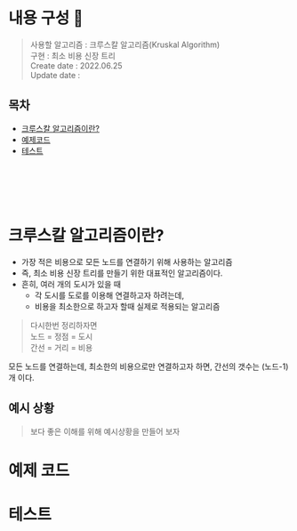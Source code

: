 # 내용 구성 📖
> 사용할 알고리즘 : 크루스칼 알고리즘(Kruskal Algorithm)  
> 구현 : 최소 비용 신장 트리     
> Create date : 2022.06.25  
> Update date :   

## 목차 
 - [크루스칼 알고리즘이란?](#KruskalAlgorithmTheory)
 - [예제코드](#exampleCode)
 - [테스트](#test)

<br></br>
<br></br>

# 크루스칼 알고리즘이란?<a name="KruskalAlgorithmTheory"></a>
 - 가장 적은 비용으로 모든 노드를 연결하기 위해 사용하는 알고리즘
 - 즉, 최소 비용 신장 트리를 만들기 위한 대표적인 알고리즘이다. 
 - 흔히, 여러 개의 도시가 있을 때
   - 각 도시를 도로를 이용해 연결하고자 하려는데,
   - 비용을 최소한으로 하고자 할때 실제로 적용되는 알고리즘

> 다시한번 정리하자면   
> 노드 = 정점 = 도시  
> 간선 = 거리 = 비용  

모든 노드를 연결하는데, 최소한의 비용으로만 연결하고자 하면, 간선의 갯수는 (노드-1)개 이다.

## 예시 상황
> 보다 좋은 이해를 위해 예시상황을 만들어 보자




# 예제 코드<a name="exampleCode"></a>
# 테스트<a name="test"></a> 